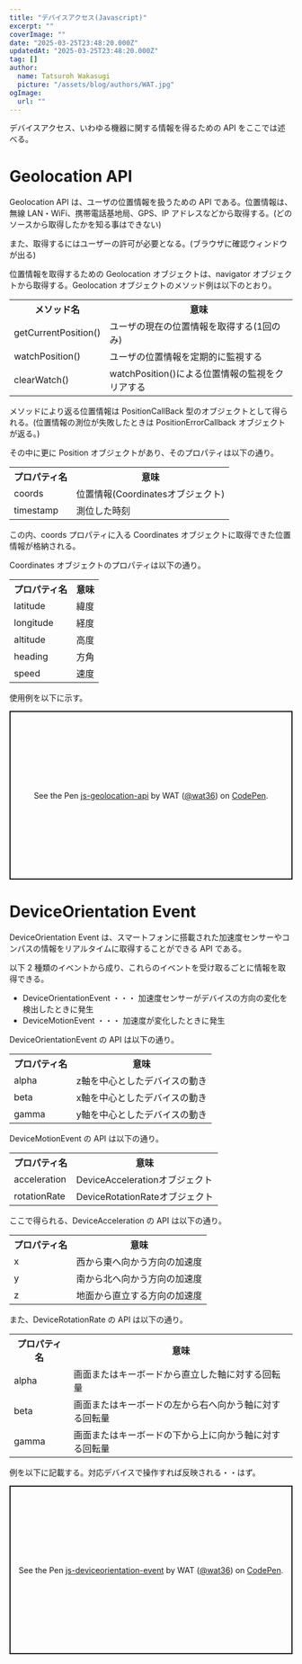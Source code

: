 ```yaml
---
title: "デバイスアクセス(Javascript)"
excerpt: ""
coverImage: ""
date: "2025-03-25T23:48:20.000Z"
updatedAt: "2025-03-25T23:48:20.000Z"
tag: []
author:
  name: Tatsuroh Wakasugi
  picture: "/assets/blog/authors/WAT.jpg"
ogImage:
  url: ""
---
```


デバイスアクセス、いわゆる機器に関する情報を得るための API をここでは述べる。

# Geolocation API

Geolocation API は、ユーザの位置情報を扱うための API である。位置情報は、無線 LAN・WiFi、携帯電話基地局、GPS、IP アドレスなどから取得する。(どのソースから取得したかを知る事はできない)

また、取得するにはユーザーの許可が必要となる。(ブラウザに確認ウィンドウが出る)

位置情報を取得するための Geolocation オブジェクトは、navigator オブジェクトから取得する。Geolocation オブジェクトのメソッド例は以下のとおり。

<table style="border:none;">
    <tr>
        <th style="border:none;">メソッド名</td>
        <th style="border:none;">意味</td>
    </tr>
    <tr>
        <td style="border:none;">getCurrentPosition()</td>
        <td style="border:none;">ユーザの現在の位置情報を取得する(1回のみ)</td>
    </tr>
    <tr>
        <td style="border:none;">watchPosition()</td>
        <td style="border:none;">ユーザの位置情報を定期的に監視する</td>
    </tr>
    <tr>
        <td style="border:none;">clearWatch()</td>
        <td style="border:none;">watchPosition()による位置情報の監視をクリアする</td>
    </tr>
</table>

メソッドにより返る位置情報は PositionCallBack 型のオブジェクトとして得られる。(位置情報の測位が失敗したときは PositionErrorCallback オブジェクトが返る。)

その中に更に Position オブジェクトがあり、そのプロパティは以下の通り。

<table style="border:none;">
    <tr>
        <th style="border:none;">プロパティ名</td>
        <th style="border:none;">意味</td>
    </tr>
    <tr>
        <td style="border:none;">coords</td>
        <td style="border:none;">位置情報(Coordinatesオブジェクト)</td>
    </tr>
    <tr>
        <td style="border:none;">timestamp</td>
        <td style="border:none;">測位した時刻</td>
    </tr>
</table>

この内、coords プロパティに入る Coordinates オブジェクトに取得できた位置情報が格納される。

Coordinates オブジェクトのプロパティは以下の通り。

<table style="border:none;">
    <tr>
        <th style="border:none;">プロパティ名</td>
        <th style="border:none;">意味</td>
    </tr>
    <tr>
        <td style="border:none;">latitude</td>
        <td style="border:none;">緯度</td>
    </tr>
    <tr>
        <td style="border:none;">longitude</td>
        <td style="border:none;">経度</td>
    </tr>
    <tr>
        <td style="border:none;">altitude</td>
        <td style="border:none;">高度</td>
    </tr>
    <tr>
        <td style="border:none;">heading</td>
        <td style="border:none;">方角</td>
    </tr>
    <tr>
        <td style="border:none;">speed</td>
        <td style="border:none;">速度</td>
    </tr>
</table>

使用例を以下に示す。

<p class="codepen" data-height="300" data-default-tab="html,result" data-slug-hash="pvoqjJb" data-pen-title="js-geolocation-api" data-user="wat36" style="height: 300px; box-sizing: border-box; display: flex; align-items: center; justify-content: center; border: 2px solid; margin: 1em 0; padding: 1em;">
  <span>See the Pen <a href="https://codepen.io/wat36/pen/pvoqjJb">
  js-geolocation-api</a> by WAT (<a href="https://codepen.io/wat36">@wat36</a>)
  on <a href="https://codepen.io">CodePen</a>.</span>
</p>
<script async src="https://public.codepenassets.com/embed/index.js"></script>

# DeviceOrientation Event

DeviceOrientation Event は、スマートフォンに搭載された加速度センサーやコンパスの情報をリアルタイムに取得することができる API である。

以下 2 種類のイベントから成り、これらのイベントを受け取るごとに情報を取得できる。

- DeviceOrientationEvent ・・・ 加速度センサーがデバイスの方向の変化を検出したときに発生
- DeviceMotionEvent ・・・ 加速度が変化したときに発生

DeviceOrientationEvent の API は以下の通り。

<table style="border:none;">
    <tr>
        <th style="border:none;">プロパティ名</td>
        <th style="border:none;">意味</td>
    </tr>
    <tr>
        <td style="border:none;">alpha</td>
        <td style="border:none;">z軸を中心としたデバイスの動き</td>
    </tr>
    <tr>
        <td style="border:none;">beta</td>
        <td style="border:none;">x軸を中心としたデバイスの動き</td>
    </tr>
    <tr>
        <td style="border:none;">gamma</td>
        <td style="border:none;">y軸を中心としたデバイスの動き</td>
    </tr>
</table>

DeviceMotionEvent の API は以下の通り。

<table style="border:none;">
    <tr>
        <th style="border:none;">プロパティ名</td>
        <th style="border:none;">意味</td>
    </tr>
    <tr>
        <td style="border:none;">acceleration</td>
        <td style="border:none;">DeviceAccelerationオブジェクト</td>
    </tr>
    <tr>
        <td style="border:none;">rotationRate</td>
        <td style="border:none;">DeviceRotationRateオブジェクト</td>
    </tr>
</table>

ここで得られる、DeviceAcceleration の API は以下の通り。

<table style="border:none;">
    <tr>
        <th style="border:none;">プロパティ名</td>
        <th style="border:none;">意味</td>
    </tr>
    <tr>
        <td style="border:none;">x</td>
        <td style="border:none;">西から東へ向かう方向の加速度</td>
    </tr>
    <tr>
        <td style="border:none;">y</td>
        <td style="border:none;">南から北へ向かう方向の加速度</td>
    </tr>
    <tr>
        <td style="border:none;">z</td>
        <td style="border:none;">地面から直立する方向の加速度</td>
    </tr>
</table>

また、DeviceRotationRate の API は以下の通り。

<table style="border:none;">
    <tr>
        <th style="border:none;">プロパティ名</td>
        <th style="border:none;">意味</td>
    </tr>
    <tr>
        <td style="border:none;">alpha</td>
        <td style="border:none;">画面またはキーボードから直立した軸に対する回転量</td>
    </tr>
    <tr>
        <td style="border:none;">beta</td>
        <td style="border:none;">画面またはキーボードの左から右へ向かう軸に対する回転量</td>
    </tr>
    <tr>
        <td style="border:none;">gamma</td>
        <td style="border:none;">画面またはキーボードの下から上に向かう軸に対する回転量</td>
    </tr>
</table>

例を以下に記載する。対応デバイスで操作すれば反映される・・はず。

<p class="codepen" data-height="300" data-default-tab="html,result" data-slug-hash="gbOZaoY" data-pen-title="js-deviceorientation-event" data-user="wat36" style="height: 300px; box-sizing: border-box; display: flex; align-items: center; justify-content: center; border: 2px solid; margin: 1em 0; padding: 1em;">
  <span>See the Pen <a href="https://codepen.io/wat36/pen/gbOZaoY">
  js-deviceorientation-event</a> by WAT (<a href="https://codepen.io/wat36">@wat36</a>)
  on <a href="https://codepen.io">CodePen</a>.</span>
</p>
<script async src="https://public.codepenassets.com/embed/index.js"></script>
